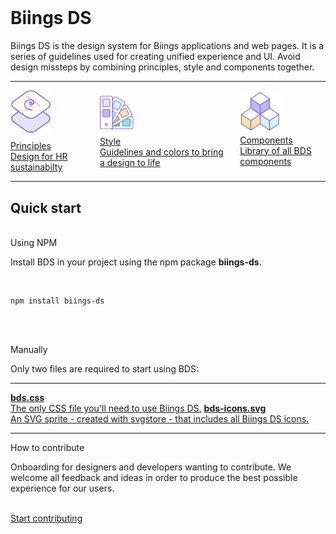 <br><br><br>
<h1 class="title is-1">Biings <span class="has-text-weight-light">DS</span></h1>
<p class="subtitle is-5">
    <span class="has-text-weight-semibold">Biings DS</span> is the design system for Biings applications and web pages. It is a series of guidelines used for creating unified experience and UI. Avoid design missteps by combining principles, style and components together.
</p>

<hr class="is-small">

<div class="columns is-multiline">
    <div class="column is-full">
        <a href="#/ethic" class="box is-large is-white">
            <img src="media/layout.png" width="65" class="no-zoom" style="margin-bottom: 0.5rem;"/>
            <div>
                <div class="title is-2 has-text-red has-text-weight-light">Principles</div>
                <div class="subtitle is-5 has-text-grey-dark">Design for HR sustainabilty</div>
            </div>
        </a>
    </div>
    <div class="column is-half">
        <a href="#/color" class="box is-large is-white">
            <img src="media/style.png" width="55" class="no-zoom" style="margin: 0.5rem 0;"/>
            <div>
                <div class="title is-3 has-text-cyan has-text-weight-light">Style</div>
                <div class="subtitle is-5 has-text-grey-dark">Guidelines and colors to bring a design to life</div>
            </div>
        </a>
    </div>
    <div class="column is-half">
        <a href="#/avatar" class="box is-large is-white">
            <img src="media/components.png" width="65" class="no-zoom"/>
            <div>
                <div class="title is-3 has-text-purple has-text-weight-light">Components</div>
                <div class="subtitle is-5 has-text-grey-dark">Library of all BDS components</div>
            </div>
        </a>
    </div>
</div>

<hr class="is-visible is-large">

<h2 class="title is-3">Quick start</h2><br>

<div class="has-text-weight-bold">Using NPM</div>

Install BDS in your project using the npm package <strong>biings-ds</strong>.

<br>

    npm install biings-ds

<br><br>

<div class="has-text-weight-bold">Manually</div>

Only two files are required to start using BDS:

<hr class="is-small">

<a href="https://raw.githubusercontent.com/ForsysInteractive/biings-ds/master/build/bds.css" class="box is-bordered is-link" download><span class="is-monospace">**bds.css**</span><br>The only CSS file you'll need to use Biings DS.</a>
<a href="https://raw.githubusercontent.com/ForsysInteractive/biings-ds/master/build/bds-icons.min.svg" class="box is-bordered is-link" download><span class="is-monospace">**bds-icons.svg**</span><br>An SVG sprite - created with svgstore - that includes all Biings DS icons.</a>

<hr>

<div class="box is-bordered is-large">
    <div class="title is-spaced is-3 has-text-weight-light has-text-primary">How to contribute</div>
    <p>Onboarding for designers and developers wanting to contribute. We welcome all feedback and ideas in order to produce the best possible experience for our users.</p><br>
    <a href="#/contribute" class="button is-primary">Start contributing</a>
</div>
